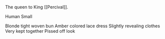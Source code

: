 The queen to King [[Percival]].

Human
Small

Blonde tight woven bun
Amber colored lace dress
Slightly revealing clothes
Very kept together
Pissed off look